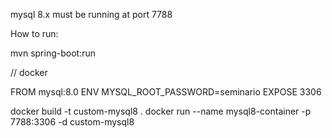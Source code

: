 mysql 8.x must be running at port 7788

How to run:

mvn spring-boot:run 


// docker 

FROM mysql:8.0
ENV MYSQL_ROOT_PASSWORD=seminario
EXPOSE 3306


docker build -t custom-mysql8 .
docker run --name mysql8-container -p 7788:3306 -d custom-mysql8
